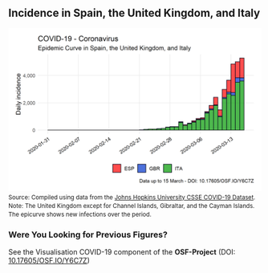 ## Incidence in Spain, the United Kingdom, and Italy

[![Incidence](https://raw.githubusercontent.com/bgonzalezbustamante/COVID-19-South-America/master/docs/images/Figures/incidence_europe.png)](https://raw.githubusercontent.com/bgonzalezbustamante/COVID-19-South-America/master/docs/images/Figures/incidence_europe.png)
<small>Source: Compiled using data from the [Johns Hopkins University CSSE COVID-19 Dataset](https://github.com/CSSEGISandData/COVID-19/tree/master/csse_covid_19_data/csse_covid_19_time_series).</small> <br />
<small>Note: The United Kingdom except for Channel Islands, Gibraltar, and the Cayman Islands. The epicurve shows new infections over the period.</small>

### Were You Looking for Previous Figures?

See the Visualisation COVID-19 component of the **OSF-Project** (DOI: [10.17605/OSF.IO/Y6C7Z](http://doi.org/10.17605/OSF.IO/Y6C7Z))
